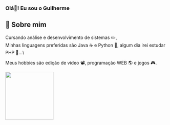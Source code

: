 ### Olá👋! Eu sou o Guilherme


## 🚀 Sobre mim

Cursando análise e desenvolvimento de sistemas ✏️,\
Minhas linguagens preferidas são Java ☕ e Python 🐍, algum dia irei estudar PHP 🐘...\

Meus hobbies são edição de vídeo 📽️, programação WEB 🌎 e jogos 🎮.

<img src="https://i.kym-cdn.com/photos/images/original/000/667/066/c21.gif" width="150" height="150" />

